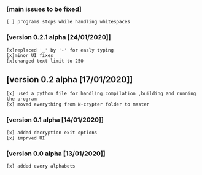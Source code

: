 ### [main issues to be fixed]

    [ ] programs stops while handling whitespaces
	
### [version 0.2.1 alpha [24/01/2020]]
    
    [x]replaced '_' by '-' for easly typing
    [x]minor UI fixes
    [x]changed text limit to 250
	

## [version 0.2 alpha [17/01/2020]]

    [x] used a python file for handling compilation ,building and running the program
    [x] moved everything from N-crypter folder to master

### [version 0.1 alpha [14/01/2020]]

    [x] added decryption exit options
    [x] imprved UI


### [version 0.0 alpha [13/01/2020]]

    [x] added every alphabets 
